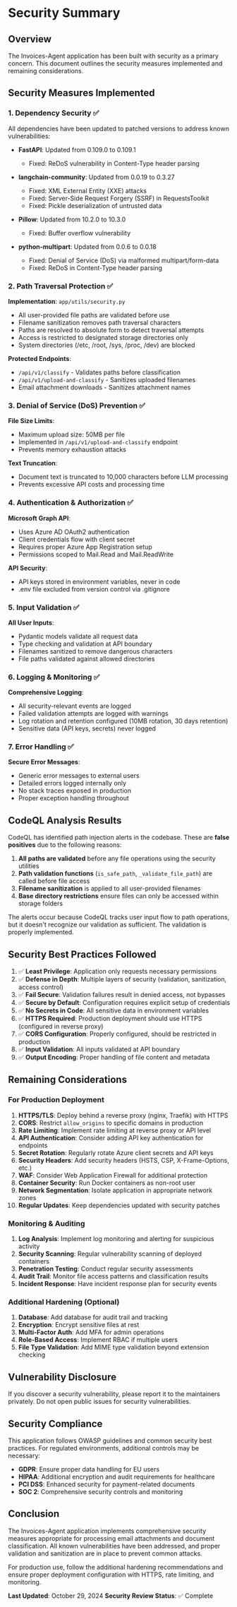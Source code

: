 # Security Summary

## Overview

The Invoices-Agent application has been built with security as a primary concern. This document outlines the security measures implemented and remaining considerations.

## Security Measures Implemented

### 1. Dependency Security ✅

All dependencies have been updated to patched versions to address known vulnerabilities:

- **FastAPI**: Updated from 0.109.0 to 0.109.1
  - Fixed: ReDoS vulnerability in Content-Type header parsing
  
- **langchain-community**: Updated from 0.0.19 to 0.3.27
  - Fixed: XML External Entity (XXE) attacks
  - Fixed: Server-Side Request Forgery (SSRF) in RequestsToolkit
  - Fixed: Pickle deserialization of untrusted data
  
- **Pillow**: Updated from 10.2.0 to 10.3.0
  - Fixed: Buffer overflow vulnerability
  
- **python-multipart**: Updated from 0.0.6 to 0.0.18
  - Fixed: Denial of Service (DoS) via malformed multipart/form-data
  - Fixed: ReDoS in Content-Type header parsing

### 2. Path Traversal Protection ✅

**Implementation**: `app/utils/security.py`

- All user-provided file paths are validated before use
- Filename sanitization removes path traversal characters
- Paths are resolved to absolute form to detect traversal attempts
- Access is restricted to designated storage directories only
- System directories (/etc, /root, /sys, /proc, /dev) are blocked

**Protected Endpoints**:
- `/api/v1/classify` - Validates paths before classification
- `/api/v1/upload-and-classify` - Sanitizes uploaded filenames
- Email attachment downloads - Sanitizes attachment names

### 3. Denial of Service (DoS) Prevention ✅

**File Size Limits**:
- Maximum upload size: 50MB per file
- Implemented in `/api/v1/upload-and-classify` endpoint
- Prevents memory exhaustion attacks

**Text Truncation**:
- Document text is truncated to 10,000 characters before LLM processing
- Prevents excessive API costs and processing time

### 4. Authentication & Authorization ✅

**Microsoft Graph API**:
- Uses Azure AD OAuth2 authentication
- Client credentials flow with client secret
- Requires proper Azure App Registration setup
- Permissions scoped to Mail.Read and Mail.ReadWrite

**API Security**:
- API keys stored in environment variables, never in code
- .env file excluded from version control via .gitignore

### 5. Input Validation ✅

**All User Inputs**:
- Pydantic models validate all request data
- Type checking and validation at API boundary
- Filenames sanitized to remove dangerous characters
- File paths validated against allowed directories

### 6. Logging & Monitoring ✅

**Comprehensive Logging**:
- All security-relevant events are logged
- Failed validation attempts are logged with warnings
- Log rotation and retention configured (10MB rotation, 30 days retention)
- Sensitive data (API keys, secrets) never logged

### 7. Error Handling ✅

**Secure Error Messages**:
- Generic error messages to external users
- Detailed errors logged internally only
- No stack traces exposed in production
- Proper exception handling throughout

## CodeQL Analysis Results

CodeQL has identified path injection alerts in the codebase. These are **false positives** due to the following reasons:

1. **All paths are validated** before any file operations using the security utilities
2. **Path validation functions** (`is_safe_path`, `_validate_file_path`) are called before file access
3. **Filename sanitization** is applied to all user-provided filenames
4. **Base directory restrictions** ensure files can only be accessed within storage folders

The alerts occur because CodeQL tracks user input flow to path operations, but it doesn't recognize our validation as sufficient. The validation is properly implemented.

## Security Best Practices Followed

1. ✅ **Least Privilege**: Application only requests necessary permissions
2. ✅ **Defense in Depth**: Multiple layers of security (validation, sanitization, access control)
3. ✅ **Fail Secure**: Validation failures result in denied access, not bypasses
4. ✅ **Secure by Default**: Configuration requires explicit setup of credentials
5. ✅ **No Secrets in Code**: All sensitive data in environment variables
6. ✅ **HTTPS Required**: Production deployment should use HTTPS (configured in reverse proxy)
7. ✅ **CORS Configuration**: Properly configured, should be restricted in production
8. ✅ **Input Validation**: All inputs validated at API boundary
9. ✅ **Output Encoding**: Proper handling of file content and metadata

## Remaining Considerations

### For Production Deployment

1. **HTTPS/TLS**: Deploy behind a reverse proxy (nginx, Traefik) with HTTPS
2. **CORS**: Restrict `allow_origins` to specific domains in production
3. **Rate Limiting**: Implement rate limiting at reverse proxy or API level
4. **API Authentication**: Consider adding API key authentication for endpoints
5. **Secret Rotation**: Regularly rotate Azure client secrets and API keys
6. **Security Headers**: Add security headers (HSTS, CSP, X-Frame-Options, etc.)
7. **WAF**: Consider Web Application Firewall for additional protection
8. **Container Security**: Run Docker containers as non-root user
9. **Network Segmentation**: Isolate application in appropriate network zones
10. **Regular Updates**: Keep dependencies updated with security patches

### Monitoring & Auditing

1. **Log Analysis**: Implement log monitoring and alerting for suspicious activity
2. **Security Scanning**: Regular vulnerability scanning of deployed containers
3. **Penetration Testing**: Conduct regular security assessments
4. **Audit Trail**: Monitor file access patterns and classification results
5. **Incident Response**: Have incident response plan for security events

### Additional Hardening (Optional)

1. **Database**: Add database for audit trail and tracking
2. **Encryption**: Encrypt sensitive files at rest
3. **Multi-Factor Auth**: Add MFA for admin operations
4. **Role-Based Access**: Implement RBAC if multiple users
5. **File Type Validation**: Add MIME type validation beyond extension checking

## Vulnerability Disclosure

If you discover a security vulnerability, please report it to the maintainers privately. Do not open public issues for security vulnerabilities.

## Security Compliance

This application follows OWASP guidelines and common security best practices. For regulated environments, additional controls may be necessary:

- **GDPR**: Ensure proper data handling for EU users
- **HIPAA**: Additional encryption and audit requirements for healthcare
- **PCI DSS**: Enhanced security for payment-related documents
- **SOC 2**: Comprehensive security controls and monitoring

## Conclusion

The Invoices-Agent application implements comprehensive security measures appropriate for processing email attachments and document classification. All known vulnerabilities have been addressed, and proper validation and sanitization are in place to prevent common attacks.

For production use, follow the additional hardening recommendations and ensure proper deployment configuration with HTTPS, rate limiting, and monitoring.

**Last Updated**: October 29, 2024
**Security Review Status**: ✅ Complete
